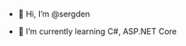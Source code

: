 - 👋 Hi, I’m @sergden

- 🌱 I’m currently learning C#, ASP.NET Core


<!---
sergden/sergden is a ✨ special ✨ repository because its `README.md` (this file) appears on your GitHub profile.
You can click the Preview link to take a look at your changes.
--->
